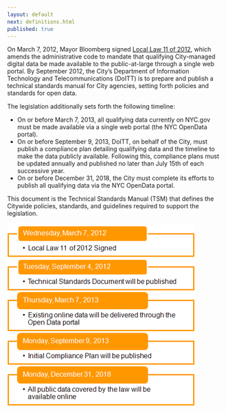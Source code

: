 ```yaml
---
layout: default
next: definitions.html
published: true
---
```


On March 7, 2012, Mayor Bloomberg signed [Local Law 11 of 2012](LocalLaw11of2012.html), which amends the administrative code to mandate that qualifying City-managed digital data be made available to the public-at-large through a single web portal. By September 2012, the City’s Department of Information Technology and Telecommunications (DoITT) is to prepare and publish a technical standards manual for City agencies, setting forth policies and standards for open data. 

The legislation additionally sets forth the following timeline:

- On or before March 7, 2013, all qualifying data currently on NYC.gov must be made available via a single web portal (the NYC OpenData portal). 
- On or before September 9, 2013, DoITT, on behalf of the City, must publish a compliance plan detailing qualifying data and the timeline to make the data publicly available. Following this, compliance plans must be updated annually and published no later than July 15th of each successive year. 
- On or before December 31, 2018, the City must complete its efforts to publish all qualifying data via the NYC OpenData portal. 

This document is the Technical Standards Manual (TSM) that defines the Citywide policies, standards, and guidelines required to support the legislation.

![](img/Legislative_Timeline_3.png)
